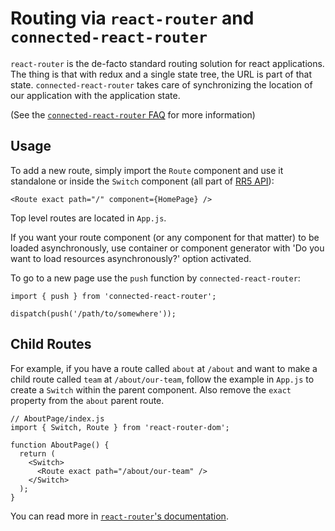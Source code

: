 # Routing via `react-router` and `connected-react-router`

`react-router` is the de-facto standard routing solution for react applications.
The thing is that with redux and a single state tree, the URL is part of that
state. `connected-react-router` takes care of synchronizing the location of our
application with the application state.

(See the [`connected-react-router` FAQ](https://github.com/supasate/connected-react-router/blob/master/FAQ.md)
for more information)

## Usage

To add a new route, simply import the `Route` component and use it standalone or inside the `Switch` component (all part of [RR5 API](https://reacttraining.com/react-router/web/api)):

```JS
<Route exact path="/" component={HomePage} />
```

Top level routes are located in `App.js`.

If you want your route component (or any component for that matter) to be loaded asynchronously, use container or component generator with 'Do you want to load resources asynchronously?' option activated.

To go to a new page use the `push` function by `connected-react-router`:

```JS
import { push } from 'connected-react-router';

dispatch(push('/path/to/somewhere'));
```

## Child Routes

For example, if you have a route called `about` at `/about` and want to make a child route called `team` at `/about/our-team`, follow the example
in `App.js` to create a `Switch` within the parent component. Also remove the `exact` property from the `about` parent route.

```JS
// AboutPage/index.js
import { Switch, Route } from 'react-router-dom';

function AboutPage() {
  return (
    <Switch>
      <Route exact path="/about/our-team" />
    </Switch>
  );
}
```

You can read more in [`react-router`'s documentation](https://reacttraining.com/react-router/web/api).
